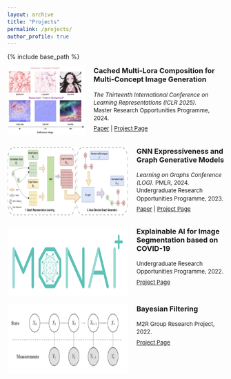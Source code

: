 ```yaml
---
layout: archive
title: "Projects"
permalink: /projects/
author_profile: true
---
```


{% include base_path %}
<!-- Paper 1 -->
<div style="display: flex; margin-bottom: 20px;">
  <img src="../images/paper/smot.png" width="280" height="160" style="margin-right: 20px;">
  <div>
    <h3 style="margin-top: 0;">Cached Multi-Lora Composition for Multi-Concept Image Generation</h3>
    <p style="line-height:1.4; font-size: small; margin-top: 5px;">
      <i>The Thirteenth International Conference on Learning Representations (ICLR 2025).</i><br />
      Master Research Opportunities Programme, 2024.<br />
      <span style="display: inline-block; margin-top: 6px;">
        <a href="https://arxiv.org/abs/2502.04923">Paper</a> |
        <a href="https://github.com/Yqcca/CMLoRA">Project Page</a>
      </span>
    </p>
  </div>
</div>

<!-- Paper 2 -->
<div style="display: flex; margin-bottom: 20px;">
  <img src="../images/paper/gnn.png" width="280" height="160" style="margin-right: 20px;">
  <div>
    <h3 style="margin-top: 0;">GNN Expressiveness and Graph Generative Models</h3>
    <p style="line-height:1.4; font-size: small; margin-top: 5px;">
      <i>Learning on Graphs Conference (LOG).</i> PMLR, 2024.<br />
      Undergraduate Research Opportunities Programme, 2023.<br />
      <span style="display: inline-block; margin-top: 6px;">
        <a href="https://arxiv.org/abs/2308.11978">Paper</a> |
        <a href="https://github.com/Yqcca/graph-generative-models">Project Page</a>
      </span>
    </p>
  </div>
</div>

<!-- Paper 3 -->
<div style="display: flex; margin-bottom: 20px;">
  <img src="../images/paper/monai.png" width="280" height="160" style="margin-right: 20px;">
  <div>
    <h3 style="margin-top: 0;">Explainable AI for Image Segmentation based on COVID-19</h3>
    <p style="line-height:1.4; font-size: small; margin-top: 5px;">
      Undergraduate Research Opportunities Programme, 2022.<br />
      <span style="display: inline-block; margin-top: 6px;">
        <a href="https://github.com/Yqcca/tutorials">Project Page</a>
      </span>
    </p>
  </div>
</div>

<!-- Paper 4 -->
<div style="display: flex; margin-bottom: 20px;">
  <img src="../images/paper/bayesian.png" width="280" height="160" style="margin-right: 20px;">
  <div>
    <h3 style="margin-top: 0;">Bayesian Filtering</h3>
    <p style="line-height:1.4; font-size: small; margin-top: 5px;">
      M2R Group Research Project, 2022.<br />
      <span style="display: inline-block; margin-top: 6px;">
        <a href="https://github.com/Yqcca/Filters">Project Page</a>
      </span>
    </p>
  </div>
</div>